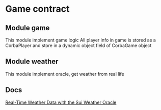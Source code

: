 # Game contract
## Module game
This module implement game logic
All player info in game is stored as a CorbaPlayer and store in a dynamic object field of CorbaGame object
## Module weather
This module implement oracle, get weather from real life

## Docs
[Real-Time Weather Data with the Sui Weather Oracle](https://blog.sui.io/sui-weather-oracle/)
